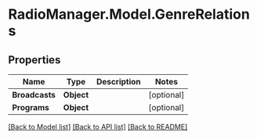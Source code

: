 # RadioManager.Model.GenreRelations
## Properties

Name | Type | Description | Notes
------------ | ------------- | ------------- | -------------
**Broadcasts** | **Object** |  | [optional] 
**Programs** | **Object** |  | [optional] 

[[Back to Model list]](../README.md#documentation-for-models) [[Back to API list]](../README.md#documentation-for-api-endpoints) [[Back to README]](../README.md)

